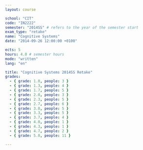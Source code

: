 ```yaml
---
layout: course

school: "CIT"
code: "IN2222"
semester: "2014SS" # refers to the year of the semester start
exam_type: "retake"
name: "Cognitive Systems"
date: "2014-09-26 12:00:00 +0100"

ects: 5
hours: 4.0 # semester hours
mode: "written"
lang: "en"

title: "Cognitive Systems 2014SS Retake"
grades:
  - { grade: 1.0, people: 3 }
  - { grade: 1.3, people: 4 }
  - { grade: 1.7, people: 5 }
  - { grade: 2.0, people: 3 }
  - { grade: 2.3, people: 5 }
  - { grade: 2.7, people: 6 }
  - { grade: 3.0, people: 5 }
  - { grade: 3.3, people: 5 }
  - { grade: 3.7, people: 4 }
  - { grade: 4.0, people: 1 }
  - { grade: 4.3, people: 1 }
  - { grade: 4.7, people: 2 }
  - { grade: 5.0, people: 11 }

---
```


